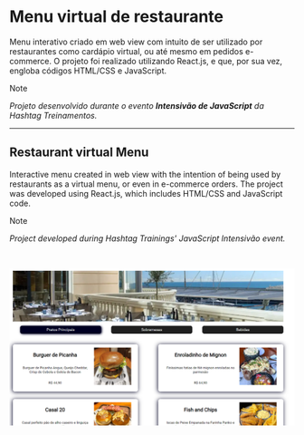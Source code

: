 # Menu virtual de restaurante 
Menu interativo criado em web view com intuito de ser utilizado por restaurantes como cardápio virtual, ou até mesmo em pedidos e-commerce. O projeto foi realizado utilizando React.js, e que, por sua vez, engloba códigos HTML/CSS e JavaScript.

 > [!NOTE]
 > _Projeto desenvolvido durante o evento <b>Intensivão de JavaScript</b> da Hashtag Treinamentos._

----

## Restaurant virtual Menu
Interactive menu created in web view with the intention of being used by restaurants as a virtual menu, or even in e-commerce orders. The project was developed using React.js, which includes HTML/CSS and JavaScript code.

 > [!NOTE]
 > _Project developed during Hashtag Trainings' JavaScript Intensivão event._
<br />

![Screenshot Final](FinalDeploy.PNG)
